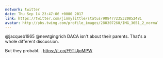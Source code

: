 ```yaml
---
network: twitter
date: Thu Sep 14 23:47:06 +0000 2017
link: https://twitter.com/jimmylittle/status/908477235320852481
avatar: http://pbs.twimg.com/profile_images/280307260/IMG_3651_2_normal.jpg
---
```


@jacqueb1965 @newtgingrich DACA isn't about their parents. That's a whole different discussion.  

But they probabl… https://t.co/F9TIJjqMPW
